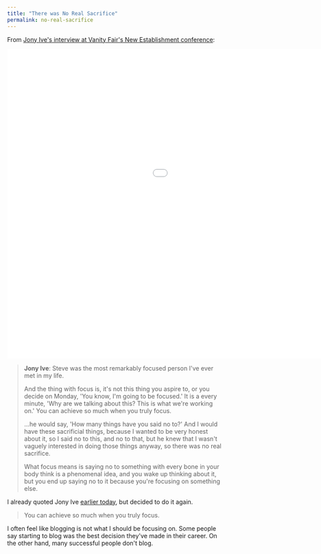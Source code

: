 ```yaml
---
title: "There was No Real Sacrifice"
permalink: no-real-sacrifice
---
```


From [Jony Ive's interview at Vanity Fair's New Establishment conference](http://www.businessinsider.com/jony-ive-this-is-the-most-important-thing-i-learned-from-steve-jobs-2014-10):

<!--more-->

<p class="embed-responsive embed-responsive-16by9"><iframe class="embed-responsive-item" width="1280" height="720" src="//www.youtube.com/embed/2oksetv3i90?rel=0" frameborder="0" allowfullscreen></iframe></p>

> **Jony Ive**: Steve was the most remarkably focused person I've ever met in my life.
>
> And the thing with focus is, it's not this thing you aspire to, or you decide on Monday, 'You know, I'm going to be focused.' It is a every minute, 'Why are we talking about this? This is what we're working on.' You can achieve so much when you truly focus.
>
> ...he would say, 'How many things have you said no to?' And I would have these sacrificial things, because I wanted to be very honest about it, so I said no to this, and no to that, but he knew that I wasn't vaguely interested in doing those things anyway, so there was no real sacrifice.
>
> What focus means is saying no to something with every bone in your body think is a phenomenal idea, and you wake up thinking about it, but you end up saying no to it because you're focusing on something else.

I already quoted Jony Ive [earlier today](/just-vain), but decided to do it again.

> You can achieve so much when you truly focus.

I often feel like blogging is not what I should be focusing on. Some people say starting to blog was the best decision they've made in their career. On the other hand, many successful people don't blog.
